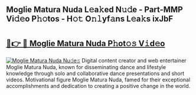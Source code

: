 ## Moglie Matura Nuda L𝚎a𝚔ed N𝚞𝚍e - Part-MMP Vi𝚍𝚎o P𝚑𝚘tos - H𝚘𝚝 O𝚗𝚕yf𝚊ns L𝚎a𝚔s ixJbF

# <h2><a href="http://kfd36b.oniu.top/?m=Moglie+Matura+Nuda">🔗👉 🔴 Moglie Matura Nuda P𝚑ot𝚘𝚜 V𝚒d𝚎o</a></h2>

[![Moglie Matura Nuda Nu𝚍e𝚜](https://i.imgur.com/0qMVB7G.gif)](http://kfd36b.oniu.top/?m=Moglie+Matura+Nuda)
Digital content creator and web entertainer Moglie Matura Nuda, known for disseminating dance and lifestyle knowledge through solo and collaborative dance presentations and short videos. Motivational figure Moglie Matura Nuda, famed for their exceptional accomplishments and dedication to creating a positive change in the world.  
